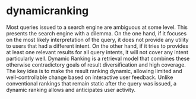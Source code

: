dynamicranking
==============

Most queries issued to a search engine are ambiguous at some level. This presents the search engine with a dilemma. On the one hand, if it focuses on the most likely interpretation of the query, it does not provide any utility to users that had a different intent. On the other hand, if it tries to provides at least one relevant results for all query intents, it will not cover any intent particularly well. Dynamic Ranking is a retrieval model that combines these otherwise contradictory goals of result diversification and high coverage. The key idea is to make the result ranking dynamic, allowing limited and well-controllable change based on interactive user feedback. Unlike conventional rankings that remain static after the query was issued, a dynamic ranking allows and anticipates user activity.
